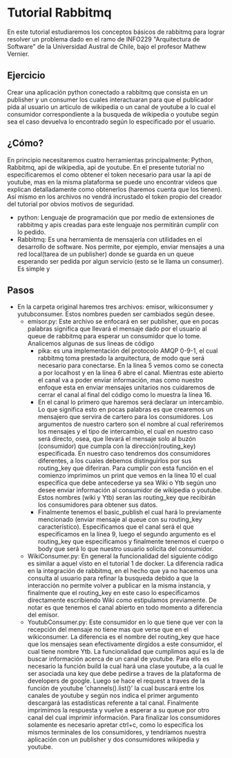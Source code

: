 # Tutorial Rabbitmq

En este tutorial estudiaremos los conceptos básicos de rabbitmq para lograr resolver un problema dado en el ramo de INFO229 "Arquitectura de Software" de la Universidad Austral de Chile, bajo el profesor Mathew Vernier.

## Ejercicio
Crear una aplicación python conectado a rabbitmq que consista en un publisher y un consumer los cuales interactuaran para que el publicador pida al usuario un articulo de wikipedia o un canal de youtube a lo cual el consumidor correspondiente a la busqueda de wikipedia o youtube según sea el caso devuelva lo encontrado según lo especificado por el usuario.

## ¿Cómo?
En principio necesitaremos cuatro herramientas principalmente: Python, Rabbitmq, api de wikipedia, api de youtube. En el presente tutorial no especificaremos el como obtener el token necesario para usar la api de youtube, mas en la misma plataforma se puede uno encontrar videos que explican detalladamente como obtenerlos (haremos cuenta que los tienen). Así mismo en los archivos no vendrá incrustado el token propio del creador del tutorial por obvios motivos  de seguridad.
 - python: Lenguaje de programación que por medio de extensiones de rabbitmq y apis creadas para este lenguaje nos permitirán cumplir con lo pedido.
  - Rabbitmq: Es una herramienta de mensajería con utilidades en el desarrollo de software. Nos permite, por ejemplo, enviar mensajes a una red local(tarea de un publisher) donde se guarda en un queue esperando ser pedida por algun servicio (esto se le llama un consumer). Es simple y 
## Pasos
- En la carpeta original haremos tres archivos: emisor, wikiconsumer y yutubconsumer. Estos nombres pueden ser cambiados según desee.
   - emisor.py: Este archivo se enfocará en ser publisher, que en pocas palabras significa que llevará el mensaje dado por el usuario al queue de rabbitmq para esperar un consumidor que lo tome. Analicemos algunas de sus lineas de código
     - pika: es una implementación del protocolo AMQP 0-9-1, el cual rabbitmq toma prestado la arquitectura, de modo que será necesario para conectarse. En la linea 5 vemos como se conecta a por localhost y en la línea 6 abre el canal. Mientras este abierto el canal va a poder enviar información, mas como nuestro enfoque esta en enviar mensajes unitarios nos cuidaremos de cerrar el canal al final del código como lo muestra la línea 16.
     - En el canal lo primero que haremos será declarar un intercambio. Lo que significa esto en pocas palabras es que crearemos un mensajero que servira de cartero para los consumidores. Los argumentos de nuestro cartero son el nombre al cual referiremos los mensajes y el tipo de intercambio, el cual en nuestro caso será directo, osea, que llevará el mensaje solo al buzón (consumidor) que cumpla con la dirección(routing_key) especificada. En nuestro caso tendremos dos consumidores diferentes, a los cuales debemos distinguirlos por sus routing_key que diferiran. Para cumplir con esta función en el comienzo imprimimos un print que vemos en la línea 10 el cual especifíca que debe antecederse ya sea Wiki o Ytb según uno desee enviar información al consumidor de wikipedia o youtube. Estos nombres (wiki y Ytb) seran las routing_key que recibirán los consumidores para obtener sus datos.
     - Finalmente tenemos el basic_publish el cual hará lo previamente mencionado (enviar mensaje al queue con su routing_key característico). Especificamos que el canal será el que especificamos en la línea 9, luego el segundo argumento es el routing_key que especificamos y finalmente tenemos el cuerpo o body que será lo que nuestro usuario solicita del consumidor. 
    - WikiConsumer.py: En general la funcionalidad del siguiente código es similar a aquel visto en el tutorial 1 de docker. La diferencia radica en la integración de rabbitmq, en el hecho que ya no hacemos una consulta al usuario para refinar la busqueda debido a que la interacción no permite volver a publicar en la misma instancia, y finalmente que el routing_key en este caso lo especificamos directamente escribiendo Wiki como estipulamos previamente. De notar es que tenemos el canal abierto en todo momento a diferencia del emisor.
    - YoutubConsumer.py: Este consumidor en lo que tiene que ver con la recepción del mensaje no tiene mas que verse que en el wikiconsumer. La diferencia es el nombre del routing_key que hace que los mensajes sean efectivamente dirgidos a este consumidor, el cual tiene nombre Ytb. La funcionalidad que cumplimos aquí es la de buscar información acerca de un canal de youtube. Para ello es necesario la función build la cual hará una clase youtube, a la cual le ser asociada una key que debe pedirse a traves de la plataforma de developers de google. Luego se hace el request a traves de la función de youtube 'channels().list()' la cual buscará entre los canales de youtube y según nos indica el primer argumento descargará las estadísticas referente a tal canal.  Finalmente imprimimos la respuesta y vuelve a esperar a su queue por otro canal del cual imprimir información.
Para finalizar los consumidores solamente es necesario apretar ctrl+c, como lo especifica los mismos terminales de los consumidores, y tendríamos nuestra aplicación con un publisher y dos consumidores wikipedia y youtube.
